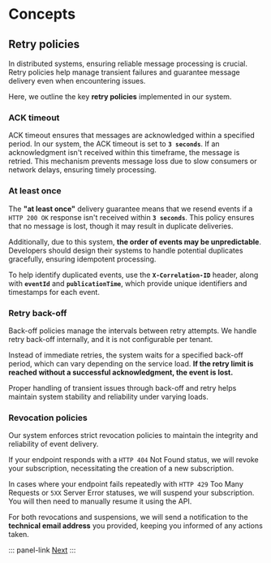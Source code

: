 # Concepts

## Retry policies

In distributed systems, ensuring reliable message processing is crucial. Retry policies help manage transient failures and guarantee message delivery even when encountering issues.

Here, we outline the key **retry policies** implemented in our system.

### ACK timeout

ACK timeout ensures that messages are acknowledged within a specified period. In our system, the ACK timeout is set to **`3 seconds`**. If an acknowledgment isn't received within this timeframe, the message is retried. This mechanism prevents message loss due to slow consumers or network delays, ensuring timely processing.

### At least once

The **"at least once"** delivery guarantee means that we resend events if a `HTTP 200 OK` response isn't received within **`3 seconds`**. This policy ensures that no message is lost, though it may result in duplicate deliveries.

Additionally, due to this system, **the order of events may be unpredictable**. Developers should design their systems to handle potential duplicates gracefully, ensuring idempotent processing.

To help identify duplicated events, use the **`X-Correlation-ID`** header, along with **`eventId`** and **`publicationTime`**, which provide unique identifiers and timestamps for each event.

### Retry back-off

Back-off policies manage the intervals between retry attempts. We handle retry back-off internally, and it is not configurable per tenant.

Instead of immediate retries, the system waits for a specified back-off period, which can vary depending on the service load. **If the retry limit is reached without a successful acknowledgment, the event is lost.**

Proper handling of transient issues through back-off and retry helps maintain system stability and reliability under varying loads.

### Revocation policies

Our system enforces strict revocation policies to maintain the integrity and reliability of event delivery.

If your endpoint responds with a `HTTP 404` Not Found status, we will revoke your subscription, necessitating the creation of a new subscription.

In cases where your endpoint fails repeatedly with `HTTP 429` Too Many Requests or `5XX` Server Error statuses, we will suspend your subscription. You will then need to manually resume it using the API.

For both revocations and suspensions, we will send a notification to the **technical email address** you provided, keeping you informed of any actions taken.

::: panel-link <!-- TODO TEXT PANEL LINK -->[Next](/akeneo-event-platform/getting-started.html)
:::
